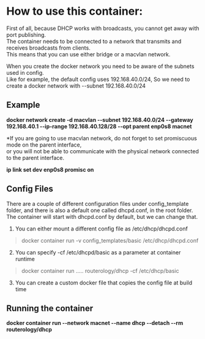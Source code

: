 # How to use this container:

First of all, because DHCP works with broadcasts, you cannot get away with port publishing.  
The container needs to be connected to a network that transmits and receives broadcasts from clients.  
This means that you can use either bridge or a macvlan network.  

When you create the docker network you need to be aware of the subnets used in config.  
Like for example, the default config uses 192.168.40.0/24,
So we need to create a docker network with --subnet 192.168.40.0/24

## Example

**docker network create -d macvlan --subnet 192.168.40.0/24 --gateway 192.168.40.1 --ip-range 192.168.40.128/28 --opt parent enp0s8 macnet**

*If you are going to use macvlan network, do not forget to set promiscuous mode on the parent interface,  
or you will not be able to communicate with the physical network connected to the parent interface.

**ip link set dev enp0s8 promisc on**

## Config Files

There are a couple of different configuration files under config_template folder, and there is also a default
one called dhcpd.conf, in the root folder. The container will start with dhcpd.conf by default, but we can change that.

1. You can either mount a different config file as /etc/dhcp/dhcpd.conf
> docker container run -v config_templates/basic /etc/dhcp/dhcpd.conf
2. You can specify -cf /etc/dhcpd/basic as a parameter at container runtime
> docker container run ..... routerology/dhcp -cf /etc/dhcp/basic
3. You can create a custom docker file that copies the config file at build time

## Running the container

**docker container run --network macnet --name dhcp --detach --rm routerology/dhcp**
